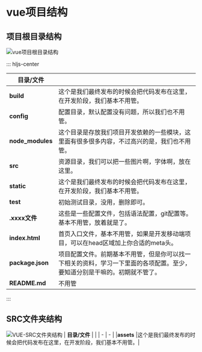 # vue项目结构
## 项目根目录结构
![vue项目根目录结构](http://ww4.sinaimg.cn/large/0060lm7Tgw1f9ssmtv2jrj305x0axmxl.jpg)

::: hljs-center

| **目录/文件** | |
| - | - |
|**build** |这个是我们最终发布的时候会把代码发布在这里，在开发阶段，我们基本不用管。|
|**config**|配置目录，默认配置没有问题，所以我们也不用管。|
|**node_modules**|这个目录是存放我们项目开发依赖的一些模块，这里面有很多很多内容，不过高兴的是，我们也不用管。|
|**src**|资源目录，我们可以把一些图片啊，字体啊，放在这里。|
|**static**|这个是我们最终发布的时候会把代码发布在这里，在开发阶段，我们基本不用管。|
|**test**|初始测试目录，没用，删除即可。|
|**.xxxx文件**|这些是一些配置文件，包括语法配置，git配置等。基本不用管，放着就是了。|
|**index.html**|首页入口文件，基本不用管，如果是开发移动端项目，可以在head区域加上你合适的meta头。|
|**package.json**|项目配置文件。前期基本不用管，但是你可以找一下相关的资料，学习一下里面的各项配置。至少，要知道分别是干嘛的。初期就不管了。|
|**README.md**|不用管|

:::
## SRC文件夹结构
![VUE-SRC文件夹结构](http://ww2.sinaimg.cn/large/0060lm7Tgw1f9ssw9zp17j304g058dfv.jpg)
| **目录/文件** | |
| - | - |
|**assets** |这个是我们最终发布的时候会把代码发布在这里，在开发阶段，我们基本不用管。|